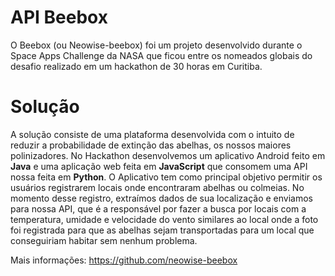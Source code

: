 # API Beebox

O Beebox (ou Neowise-beebox) foi um projeto desenvolvido durante o Space Apps Challenge da NASA que ficou entre os nomeados globais do desafio realizado em um hackathon de 30 horas em Curitiba.

# Solução
A solução consiste de uma plataforma desenvolvida com o intuito de reduzir a probabilidade de extinção das abelhas, os nossos maiores polinizadores.
No Hackathon desenvolvemos um aplicativo Android feito em **Java** e uma aplicação web feita em **JavaScript** que consomem uma API nossa feita em **Python**. O Aplicativo tem como principal objetivo permitir os usuários registrarem locais onde encontraram abelhas ou colmeias. No momento desse registro, extraímos dados de sua localização e enviamos para nossa API, que é a responsável por fazer a busca por locais com a temperatura, umidade e velocidade do vento similares ao local onde a foto foi registrada para que as abelhas sejam transportadas para um local que conseguiriam habitar sem nenhum problema.

Mais informações:
https://github.com/neowise-beebox
